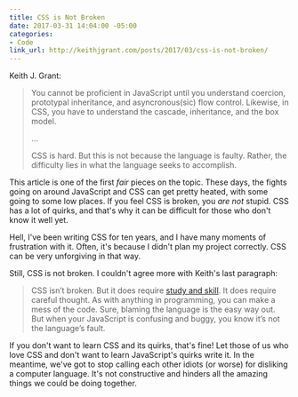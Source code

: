 ```yaml
---
title: CSS is Not Broken
date: 2017-03-31 14:04:00 -05:00
categories:
- Code
link_url: http://keithjgrant.com/posts/2017/03/css-is-not-broken/
---
```


Keith J. Grant:

> You cannot be proficient in JavaScript until you understand coercion, prototypal inheritance, and asyncronous(sic) flow control. Likewise, in CSS, you have to understand the cascade, inheritance, and the box model.
>
> …
>
> CSS is hard. But this is not because the language is faulty. Rather, the difficulty lies in what the language seeks to accomplish.

This article is one of the first *fair* pieces on the topic. These days, the fights going on around JavaScript and CSS can get pretty heated, with some going to some low places. If you feel CSS is broken, you *are not* stupid. CSS has a lot of quirks, and that's why it can be difficult for those who don't know it well yet. 

Hell, I've been writing CSS for ten years, and I have many moments of frustration with it. Often, it's because I didn't plan my project correctly. CSS can be very unforgiving in that way.

Still, CSS is not broken. I couldn't agree more with Keith's last paragraph:

> CSS isn’t broken. But it does require [study and skill](https://www.manning.com/books/css-in-depth). It does require careful thought. As with anything in programming, you can make a mess of the code. Sure, blaming the language is the easy way out. But when your JavaScript is confusing and buggy, you know it’s not the language’s fault.

If you don't want to learn CSS and its quirks, that's fine! Let those of us who love CSS and don't want to learn JavaScript's quirks write it. In the meantime, we've got to stop calling each other idiots (or worse) for disliking a computer language. It's not constructive and hinders all the amazing things we could be doing together.
